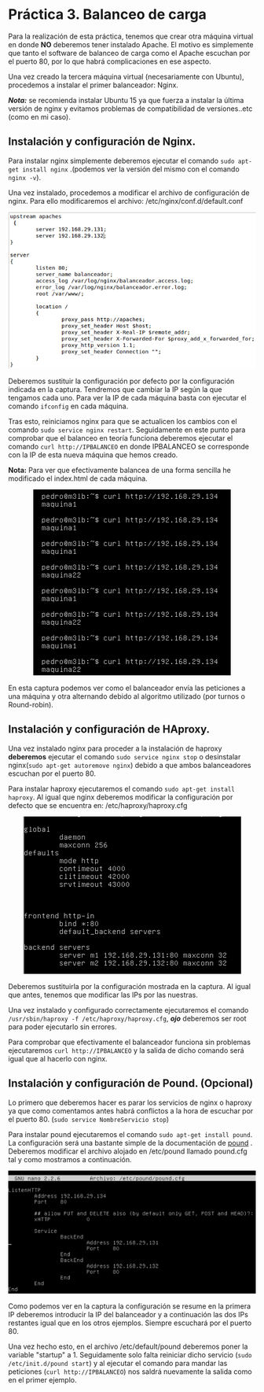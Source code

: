 # Práctica 3. Balanceo de carga

Para la realización de esta práctica, tenemos que crear otra máquina virtual
en donde **NO** deberemos tener instalado Apache. El motivo es simplemente que
tanto el software de balanceo de carga como el Apache escuchan por el puerto 80,
por lo que habrá complicaciones en ese aspecto.

Una vez creado la tercera máquina virtual (necesariamente con Ubuntu), procedemos
a instalar el primer balanceador: Nginx.

***Nota:*** se recomienda instalar Ubuntu 15 ya que fuerza a instalar la última versión de
nginx y evitamos problemas de compatibilidad de versiones..etc (como en mi caso).

## Instalación y configuración de Nginx.

  Para instalar nginx simplemente deberemos ejecutar el comando `sudo apt-get install nginx`
.(podemos ver la versión del mismo con el comando `nginx -v`).

Una vez instalado, procedemos a modificar el archivo de configuración de nginx.
Para ello modificaremos el archivo: /etc/nginx/conf.d/default.conf

<p align="center">
    <img src="https://github.com/viictorvm/Servidores-de-Altas-Prestaciones/blob/master/Practicas/Pract3/capturas/nginxconf.png" />
</p>

Deberemos sustituir la configuración por defecto por la configuración  indicada en la captura. Tendremos que cambiar la IP según la que tengamos
cada uno. Para ver la IP de cada máquina basta con ejecutar el comando `ifconfig`
en cada máquina.

Tras esto, reiniciamos nginx para que se actualicen los cambios con el comando
`sudo service nginx restart`. Seguidamente en este punto para comprobar que el balanceo
en teoría funciona deberemos ejecutar el comando `curl http://IPBALANCEO` en donde IPBALANCEO
se corresponde con la IP de esta nueva máquina que hemos creado.

**Nota:** Para ver que efectivamente balancea de una forma sencilla he modificado el index.html
de cada máquina.

<p align="center">
    <img src="https://github.com/viictorvm/Servidores-de-Altas-Prestaciones/blob/master/Practicas/Pract3/capturas/comprobacion.png" />
</p>

En esta captura podemos ver como el balanceador envía las peticiones a una máquina y otra
alternando debido al algoritmo utilizado (por turnos o Round-robin).


## Instalación y configuración de HAproxy.

Una vez instalado nginx para proceder a la instalación de haproxy **deberemos** ejecutar el
comando `sudo service nginx stop` o desinstalar nginx(`sudo apt-get autoremove nginx`) debido a que ambos balanceadores
escuchan por el puerto 80.


Para instalar haproxy ejecutaremos el comando `sudo apt-get install haproxy`.
Al igual que nginx deberemos modificar la configuración por defecto que se encuentra
en: /etc/haproxy/haproxy.cfg

<p align="center">
    <img src="https://github.com/viictorvm/Servidores-de-Altas-Prestaciones/blob/master/Practicas/Pract3/capturas/haproxyconf.png" />
</p>

Deberemos sustituirla por la configuración mostrada en la captura. Al igual que antes,
tenemos que modificar las IPs por las nuestras.

Una vez instalado y configurado correctamente ejecutaremos el comando `/usr/sbin/haproxy -f /etc/haproxy/haproxy.cfg`, ***ojo*** deberemos ser root para poder ejecutarlo sin errores.

Para comprobar que efectivamente el balanceador funciona sin problemas ejecutaremos `curl http://IPBALANCEO` y la salida
de dicho comando será igual que al hacerlo con nginx.


## Instalación y configuración de Pound. (Opcional)

Lo primero que deberemos hacer es parar los servicios de nginx o haproxy ya que como comentamos antes habrá conflictos
a la hora de escuchar por el puerto 80. (`sudo service NombreServicio stop`)

Para instalar pound ejecutaremos el comando `sudo apt-get install pound`. La configuración será una bastante simple
de la documentación de [pound](https://help.ubuntu.com/community/Pound) . Deberemos modificar el archivo alojado en /etc/pound llamado pound.cfg tal y como mostramos a continuación.

<p align="center">
    <img src="https://github.com/viictorvm/Servidores-de-Altas-Prestaciones/blob/master/Practicas/Pract3/capturas/poundconf.png" />
</p>

Como podemos ver en la captura la configuración se resume en la primera IP deberemos introducir la IP del balanceador y a continuación las dos IPs restantes igual que en los otros ejemplos. Siempre escuchará por el puerto 80.

Una vez hecho esto, en el archivo /etc/default/pound deberemos poner la variable "startup" a 1. Seguidamente solo falta reiniciar  dicho servicio (`sudo /etc/init.d/pound start`) y al ejecutar el comando para mandar las peticiones (`curl http://IPBALANCEO`) nos saldrá nuevamente la salida como en el primer ejemplo.
